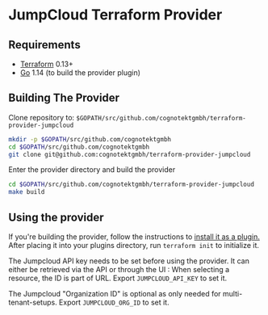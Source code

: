 # JumpCloud Terraform Provider

## Requirements

- [Terraform](https://www.terraform.io/downloads.html) 0.13+
- [Go](https://golang.org/doc/install) 1.14 (to build the provider plugin)

## Building The Provider

Clone repository to: `$GOPATH/src/github.com/cognotektgmbh/terraform-provider-jumpcloud`

```sh
mkdir -p $GOPATH/src/github.com/cognotektgmbh
cd $GOPATH/src/github.com/cognotektgmbh
git clone git@github.com:cognotektgmbh/terraform-provider-jumpcloud
```

Enter the provider directory and build the provider

```sh
cd $GOPATH/src/github.com/cognotektgmbh/terraform-provider-jumpcloud
make build
```

## Using the provider

If you're building the provider, follow the instructions to [install it as a plugin.](https://www.terraform.io/docs/plugins/basics.html#installing-a-plugin) After placing it into your plugins directory,  run `terraform init` to initialize it.

The Jumpcloud API key needs to be set before using the provider. It can either be retrieved via the API or through the UI : When selecting a resource, the ID is part of URL.
Export `JUMPCLOUD_API_KEY` to set it.

The Jumpcloud "Organization ID" is optional as only needed for multi-tenant-setups.
Export `JUMPCLOUD_ORG_ID` to set it.
